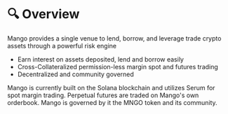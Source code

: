# 🔍 Overview

Mango provides a single venue to lend, borrow, and leverage trade crypto assets through a powerful risk engine

* Earn interest on assets deposited, lend and borrow easily&#x20;
* Cross-Collateralized permission-less margin spot and futures trading
* Decentralized and community governed

Mango is currently built on the Solana blockchain and utilizes Serum for spot margin trading. Perpetual futures are traded on Mango's own orderbook. Mango is governed by it the MNGO token and its community.&#x20;
